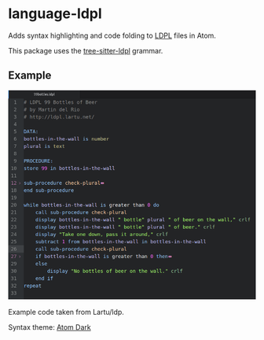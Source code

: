 # language-ldpl

Adds syntax highlighting and code folding to [LDPL](https://www.ldpl-lang.org/) files in Atom.

This package uses the [tree-sitter-ldpl](https://www.npmjs.com/package/tree-sitter-ldpl) grammar.

## Example

![Screenshot](screenshot.png)

Example code taken from Lartu/ldp.

Syntax theme: [Atom Dark](https://atom.io/themes/atom-dark-syntax)
